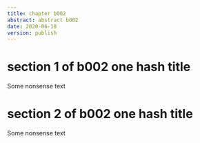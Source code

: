 ```yaml
---
title: chapter b002  
abstract: abstract b002
date: 2020-06-18
version: publish
---
```


# section 1 of b002 one hash title
Some nonsense text

# section 2 of b002 one hash title
Some nonsense text